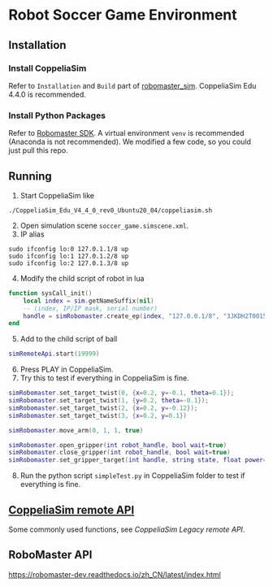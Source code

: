 # Robot Soccer Game Environment

## Installation

### Install CoppeliaSim

Refer to `Installation` and `Build` part of [robomaster_sim](https://github.com/jeguzzi/robomaster_sim).
CoppeliaSim Edu 4.4.0 is recommended.

### Install Python Packages

Refer to [Robomaster SDK](https://github.com/jeguzzi/robomaster_ros#robomaster-sdk). A virtual environment `venv` is 
recommended (Anaconda is not recommended). We modified a few code, so you could just pull this repo.

## Running

1. Start CoppeliaSim like
```shell
./CoppeliaSim_Edu_V4_4_0_rev0_Ubuntu20_04/coppeliasim.sh
```
2. Open simulation scene `soccer_game.simscene.xml`.
3. IP alias
```shell
sudo ifconfig lo:0 127.0.1.1/8 up
sudo ifconfig lo:1 127.0.1.2/8 up
sudo ifconfig lo:2 127.0.1.3/8 up
```
4. Modify the child script of robot in lua
```lua
function sysCall_init()
    local index = sim.getNameSuffix(nil)
    -- (index, IP/IP mask, serial number)
    handle = simRobomaster.create_ep(index, "127.0.0.1/8", "3JKDH2T00159G8")
end
```
5. Add to the child script of ball
```lua
simRemoteApi.start(19999)
```
6. Press PLAY in CoppeliaSim.
7. Try this to test if everything in CoppeliaSim is fine.
```lua
simRobomaster.set_target_twist(0, {x=0.2, y=-0.1, theta=0.1});
simRobomaster.set_target_twist(1, {y=0.2, theta=-0.1});
simRobomaster.set_target_twist(2, {x=0.2, y=-0.12});
simRobomaster.set_target_twist(3, {x=0.2, y=0.1})

simRobomaster.move_arm(0, 1, 1, true)

simRobomaster.open_gripper(int robot_handle, bool wait=true)
simRobomaster.close_gripper(int robot_handle, bool wait=true)
simRobomaster.set_gripper_target(int handle, string state, float power=0.5)
```
8. Run the python script `simpleTest.py` in CoppeliaSim folder to test if everything is fine.

## [CoppeliaSim remote API](https://www.coppeliarobotics.com/helpFiles/en/remoteApiFunctionsPython.htm)

Some commonly used functions, see *CoppeliaSim Legacy remote API*.

## RoboMaster API
https://robomaster-dev.readthedocs.io/zh_CN/latest/index.html


